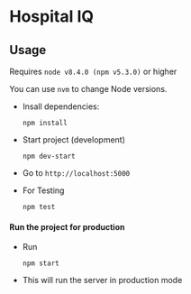 # Hospital IQ


## Usage

Requires `node v8.4.0 (npm v5.3.0)` or higher

You can use `nvm` to change Node versions.

- Insall dependencies:
  ```
  npm install
  ```

- Start project (development)
  ```
  npm dev-start
  ```

- Go to `http://localhost:5000`

- For Testing
  ```
  npm test
  ```


#### Run the project for production

- Run
  ```
  npm start
  ```

- This will run the server in production mode
